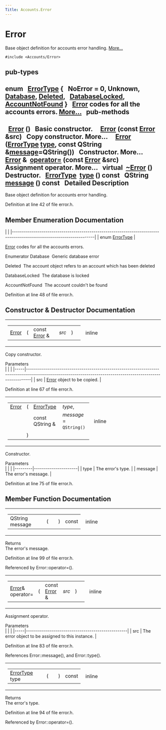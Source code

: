 ```yaml
---
Title: Accounts.Error
---
```

        
Error
=====

Base object definition for accounts error handling. [More...](../../sdk-15.04.1/Accounts.Error.md#details)

`#include <Accounts/Error>`

pub-types
-----------------------------------------

enum  
<a href="../sdk-15.04.1/Accounts.Error.md#ab0df38968e4f03a3f1f6d6df0f31f45a">ErrorType</a> {
  **NoError** = 0, **Unknown**, <a href="../sdk-15.04.1/Accounts.Error.md#ab0df38968e4f03a3f1f6d6df0f31f45aa31884bb2cfbd4d8e2d428904eb1c3f98">Database</a>, <a href="../sdk-15.04.1/Accounts.Error.md#ab0df38968e4f03a3f1f6d6df0f31f45aa04ba35ff69a05b2a16733a01fc003d88">Deleted</a>,
  <a href="../sdk-15.04.1/Accounts.Error.md#ab0df38968e4f03a3f1f6d6df0f31f45aa155f5bb6520a1d872efe0563428315bf">DatabaseLocked</a>, <a href="../sdk-15.04.1/Accounts.Error.md#ab0df38968e4f03a3f1f6d6df0f31f45aab49b276755b64c7a63a391e03aebbf49">AccountNotFound</a>
}
 
<a href="../sdk-15.04.1/Accounts.Error.md" title="Base object definition for accounts error handling. ">Error</a> codes for all the accounts errors. [More...](../../sdk-15.04.1/Accounts.Error.md#ab0df38968e4f03a3f1f6d6df0f31f45a)
 
pub-methods
------------------------------------------------------

 
<a href="../sdk-15.04.1/Accounts.Error.md#a17be1abe802fb9ab3acebe900748cf79">Error</a> ()
 
Basic constructor.
 
 
<a href="../sdk-15.04.1/Accounts.Error.md#abc095ef325fbb7c22399270e62f400ca">Error</a> (const <a href="../sdk-15.04.1/Accounts.Error.md">Error</a> &src)
 
Copy constructor. More...
 
 
<a href="../sdk-15.04.1/Accounts.Error.md#a43fd5cb964997186acb7f0297cefd666">Error</a> (<a href="../sdk-15.04.1/Accounts.Error.md#ab0df38968e4f03a3f1f6d6df0f31f45a">ErrorType</a> <a href="../sdk-15.04.1/Accounts.Error.md#ac3b58ce6dc3ba4cbfbabd9d7d7774567">type</a>, const QString &<a href="../sdk-15.04.1/Accounts.Error.md#aba2e3009745c37baeaf086e1bc6a3b8d">message</a>=QString())
 
Constructor. More...
 
<a href="../sdk-15.04.1/Accounts.Error.md">Error</a> & 
<a href="../sdk-15.04.1/Accounts.Error.md#a25f9ffea919d1d0c265a93df49ee3b32">operator=</a> (const <a href="../sdk-15.04.1/Accounts.Error.md">Error</a> &src)
 
Assignment operator. More...
 
virtual 
<a href="../sdk-15.04.1/Accounts.Error.md#a810251c55fc575f642cf343c4413c2b1">~Error</a> ()
 
Destructor.
 
<a href="../sdk-15.04.1/Accounts.Error.md#ab0df38968e4f03a3f1f6d6df0f31f45a">ErrorType</a> 
<a href="../sdk-15.04.1/Accounts.Error.md#ac3b58ce6dc3ba4cbfbabd9d7d7774567">type</a> () const
 
QString 
<a href="../sdk-15.04.1/Accounts.Error.md#aba2e3009745c37baeaf086e1bc6a3b8d">message</a> () const
 
<span id="details"></span>
Detailed Description
--------------------

Base object definition for accounts error handling.

Definition at line 42 of file error.h.

Member Enumeration Documentation
--------------------------------

<span id="ab0df38968e4f03a3f1f6d6df0f31f45a" class="anchor"></span>
|                                                                                                                       |
|-----------------------------------------------------------------------------------------------------------------------|
| enum <a href="../sdk-15.04.1/Accounts.Error.md#ab0df38968e4f03a3f1f6d6df0f31f45a">ErrorType</a> |

<a href="../sdk-15.04.1/Accounts.Error.md" title="Base object definition for accounts error handling. ">Error</a> codes for all the accounts errors.

Enumerator
<span id="ab0df38968e4f03a3f1f6d6df0f31f45aa31884bb2cfbd4d8e2d428904eb1c3f98" class="anchor"></span>Database 
Generic database error

<span id="ab0df38968e4f03a3f1f6d6df0f31f45aa04ba35ff69a05b2a16733a01fc003d88" class="anchor"></span>Deleted 
The account object refers to an account which has been deleted

<span id="ab0df38968e4f03a3f1f6d6df0f31f45aa155f5bb6520a1d872efe0563428315bf" class="anchor"></span>DatabaseLocked 
The database is locked

<span id="ab0df38968e4f03a3f1f6d6df0f31f45aab49b276755b64c7a63a391e03aebbf49" class="anchor"></span>AccountNotFound 
The account couldn't be found

Definition at line 48 of file error.h.

Constructor & Destructor Documentation
--------------------------------------

<span id="abc095ef325fbb7c22399270e62f400ca" class="anchor"></span>
<table>
<colgroup>
<col width="50%" />
<col width="50%" />
</colgroup>
<tbody>
<tr class="odd">
<td><table>
<tbody>
<tr class="odd">
<td><a href="../sdk-15.04.1/Accounts.Error.md">Error</a></td>
<td>(</td>
<td>const <a href="../sdk-15.04.1/Accounts.Error.md">Error</a> &amp; </td>
<td><em>src</em></td>
<td>)</td>
<td></td>
</tr>
</tbody>
</table></td>
<td><span class="mlabels"><span class="mlabel">inline</span></span></td>
</tr>
</tbody>
</table>

Copy constructor.

Parameters  
|     |                                                                                                                                                              |
|-----|--------------------------------------------------------------------------------------------------------------------------------------------------------------|
| src | <a href="../sdk-15.04.1/Accounts.Error.md" title="Base object definition for accounts error handling. ">Error</a> object to be copied. |

Definition at line 67 of file error.h.

<span id="a43fd5cb964997186acb7f0297cefd666" class="anchor"></span>
<table>
<colgroup>
<col width="50%" />
<col width="50%" />
</colgroup>
<tbody>
<tr class="odd">
<td><table>
<tbody>
<tr class="odd">
<td><a href="../sdk-15.04.1/Accounts.Error.md">Error</a></td>
<td>(</td>
<td><a href="../sdk-15.04.1/Accounts.Error.md#ab0df38968e4f03a3f1f6d6df0f31f45a">ErrorType</a> </td>
<td><em>type</em>,</td>
</tr>
<tr class="even">
<td></td>
<td></td>
<td>const QString &amp; </td>
<td><em>message</em> = <code>QString()</code> </td>
</tr>
<tr class="odd">
<td></td>
<td>)</td>
<td></td>
<td></td>
</tr>
</tbody>
</table></td>
<td><span class="mlabels"><span class="mlabel">inline</span></span></td>
</tr>
</tbody>
</table>

Constructor.

Parameters  
|         |                      |
|---------|----------------------|
| type    | The error's type.    |
| message | The error's message. |

Definition at line 75 of file error.h.

Member Function Documentation
-----------------------------

<span id="aba2e3009745c37baeaf086e1bc6a3b8d" class="anchor"></span>
<table>
<colgroup>
<col width="50%" />
<col width="50%" />
</colgroup>
<tbody>
<tr class="odd">
<td><table>
<tbody>
<tr class="odd">
<td>QString message</td>
<td>(</td>
<td></td>
<td>)</td>
<td>const</td>
</tr>
</tbody>
</table></td>
<td><span class="mlabels"><span class="mlabel">inline</span></span></td>
</tr>
</tbody>
</table>

Returns  
The error's message.

Definition at line 99 of file error.h.

Referenced by Error::operator=().

<span id="a25f9ffea919d1d0c265a93df49ee3b32" class="anchor"></span>
<table>
<colgroup>
<col width="50%" />
<col width="50%" />
</colgroup>
<tbody>
<tr class="odd">
<td><table>
<tbody>
<tr class="odd">
<td><a href="../sdk-15.04.1/Accounts.Error.md">Error</a>&amp; operator=</td>
<td>(</td>
<td>const <a href="../sdk-15.04.1/Accounts.Error.md">Error</a> &amp; </td>
<td><em>src</em></td>
<td>)</td>
<td></td>
</tr>
</tbody>
</table></td>
<td><span class="mlabels"><span class="mlabel">inline</span></span></td>
</tr>
</tbody>
</table>

Assignment operator.

Parameters  
|     |                                                   |
|-----|---------------------------------------------------|
| src | The error object to be assigned to this instance. |

Definition at line 83 of file error.h.

References Error::message(), and Error::type().

<span id="ac3b58ce6dc3ba4cbfbabd9d7d7774567" class="anchor"></span>
<table>
<colgroup>
<col width="50%" />
<col width="50%" />
</colgroup>
<tbody>
<tr class="odd">
<td><table>
<tbody>
<tr class="odd">
<td><a href="../sdk-15.04.1/Accounts.Error.md#ab0df38968e4f03a3f1f6d6df0f31f45a">ErrorType</a> type</td>
<td>(</td>
<td></td>
<td>)</td>
<td>const</td>
</tr>
</tbody>
</table></td>
<td><span class="mlabels"><span class="mlabel">inline</span></span></td>
</tr>
</tbody>
</table>

Returns  
The error's type.

Definition at line 94 of file error.h.

Referenced by Error::operator=().

